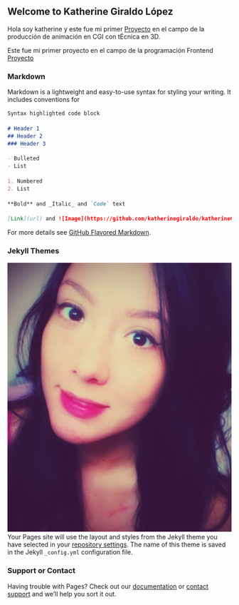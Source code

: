 ## Welcome to Katherine Giraldo López

Hola soy katherine y este fue mi primer [Proyecto](https://www.youtube.com/watch?v=noEPFLBbEMA) en el campo de la producción de animación en CGI con tÉcnica en 3D. 

Este fue mi primer proyecto en el campo de la programación Frontend [Proyecto](https://pensionate.com.co/) 
### Markdown

Markdown is a lightweight and easy-to-use syntax for styling your writing. It includes conventions for

```markdown
Syntax highlighted code block

# Header 1
## Header 2
### Header 3

- Bulleted
- List

1. Numbered
2. List

**Bold** and _Italic_ and `Code` text

[Link](url) and ![Image](https://github.com/katherinegiraldo/katherineGiraldo.github.io/blob/master/kt.jpg)
```

For more details see [GitHub Flavored Markdown](https://guides.github.com/features/mastering-markdown/).

### Jekyll Themes
![Image](https://github.com/katherinegiraldo/katherineGiraldo.github.io/blob/master/kt.jpg)
Your Pages site will use the layout and styles from the Jekyll theme you have selected in your [repository settings](https://github.com/katherinegiraldo/katherineGiraldo.github.io/settings). The name of this theme is saved in the Jekyll `_config.yml` configuration file.

### Support or Contact

Having trouble with Pages? Check out our [documentation](https://help.github.com/categories/github-pages-basics/) or [contact support](https://github.com/contact) and we’ll help you sort it out.
